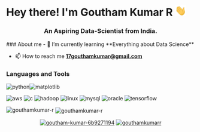 # Hey there! I'm Goutham Kumar R <img src="https://raw.githubusercontent.com/GouthamKumar-R/GouthamKumar-R/master/wave.gif" width="30px">


<h3 align="center">An Aspiring Data-Scientist from India.</h3>
### About me
- 🌱 I’m currently learning **Everything about Data Science**

- 📫 How to reach me **17gouthamkumar@gmail.com**

### Languages and Tools


<img src="https://devicons.github.io/devicon/devicon.git/icons/python/python-original.svg" alt="python" width="40" height="40"/><img height="40" src="https://upload.wikimedia.org/wikipedia/commons/thumb/3/38/Jupyter_logo.svg/883px-Jupyter_logo.svg.png" title="matplotlib">

<img src="https://devicons.github.io/devicon/devicon.git/icons/amazonwebservices/amazonwebservices-original-wordmark.svg" alt="aws" width="40" height="40"/> <img src="https://devicons.github.io/devicon/devicon.git/icons/c/c-original.svg" alt="c" width="40" height="40"/> <img src="https://www.vectorlogo.zone/logos/apache_hadoop/apache_hadoop-icon.svg" alt="hadoop" width="40" height="40"/> <img src="https://devicons.github.io/devicon/devicon.git/icons/linux/linux-original.svg" alt="linux" width="40" height="40"/> <img src="https://devicons.github.io/devicon/devicon.git/icons/mysql/mysql-original-wordmark.svg" alt="mysql" width="40" height="40"/> <img src="https://devicons.github.io/devicon/devicon.git/icons/oracle/oracle-original.svg" alt="oracle" width="40" height="40"/>  <img src="https://www.vectorlogo.zone/logos/tensorflow/tensorflow-icon.svg" alt="tensorflow" width="40" height="40"/></p><p><img align="left" src="https://github-readme-stats.vercel.app/api/top-langs/?username=gouthamkumar-r&layout=compact&hide=html" alt="gouthamkumar-r" />

<p>&nbsp;<img align="center" src="https://github-readme-stats.vercel.app/api?username=gouthamkumar-r&show_icons=true" alt="gouthamkumar-r" /></p>

<p align="center">
<a href="https://linkedin.com/in/goutham-kumar-6b9271194" target="blank"><img align="center" src="https://cdn.jsdelivr.net/npm/simple-icons@3.0.1/icons/linkedin.svg" alt="goutham-kumar-6b9271194" height="30" width="30" /></a>
<a href="https://kaggle.com/gouthamkumarr" target="blank"><img align="center" src="https://cdn.jsdelivr.net/npm/simple-icons@3.0.1/icons/kaggle.svg" alt="gouthamkumarr" height="30" width="30" /></a>
</p>
